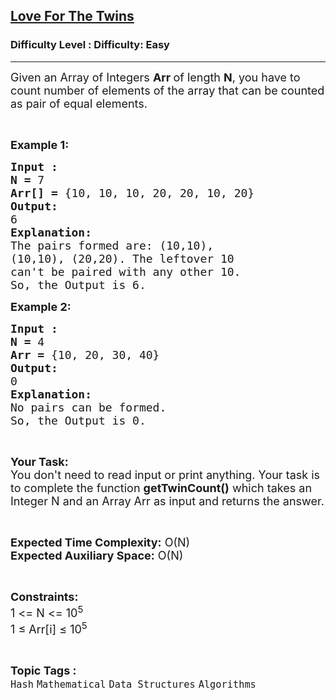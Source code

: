 <h2><a href="https://www.geeksforgeeks.org/problems/love-for-the-twins2623/1?page=4&status=unsolved&sortBy=accuracy">Love For The Twins</a></h2><h3>Difficulty Level : Difficulty: Easy</h3><hr><div class="problems_problem_content__Xm_eO"><p><span style="font-size: 18px;">Given an Array of Integers <strong>Arr </strong>of length <strong>N</strong>, you have to count number of elements of the array that can be counted as pair of equal elements.</span></p>
<p>&nbsp;</p>
<p><span style="font-size: 18px;"><strong>Example 1:</strong> </span></p>
<pre><span style="font-size: 18px;"><strong>Input :</strong> 
<strong>N = </strong>7
<strong>Arr[] = </strong>{10, 10, 10, 20, 20, 10, 20}
<strong>Output:</strong>
6
<strong>Explanation:</strong>
The pairs formed are: (10,10),
(10,10), (20,20). The leftover 10
can't be paired with any other 10.
So, the Output is 6.</span></pre>
<p><span style="font-size: 18px;"><strong>Example 2:</strong> </span></p>
<pre><span style="font-size: 18px;"><strong>Input :</strong> 
<strong>N = </strong>4
<strong>Arr = </strong>{10, 20, 30, 40}
<strong>Output:</strong>
0
<strong>Explanation:</strong>
No pairs can be formed.
So, the Output is 0.</span></pre>
<p>&nbsp;</p>
<p><span style="font-size: 18px;"><strong>Your Task:</strong><br>You don't need to read input or print anything. Your task is to complete the function <strong>getTwinCount()</strong> which takes an Integer N and an Array Arr as input and returns the answer.</span></p>
<p>&nbsp;</p>
<p><span style="font-size: 18px;"><strong>Expected Time Complexity:</strong> O(N)<br><strong>Expected Auxiliary Space:</strong> O(N)</span></p>
<p>&nbsp;</p>
<p><span style="font-size: 18px;"><strong>Constraints:</strong></span><br><span style="font-size: 18px;">1 &lt;= N &lt;= 10<sup>5</sup><br>1 ≤ Arr[i] ≤ 10<sup>5</sup></span></p></div><br><p><span style=font-size:18px><strong>Topic Tags : </strong><br><code>Hash</code>&nbsp;<code>Mathematical</code>&nbsp;<code>Data Structures</code>&nbsp;<code>Algorithms</code>&nbsp;